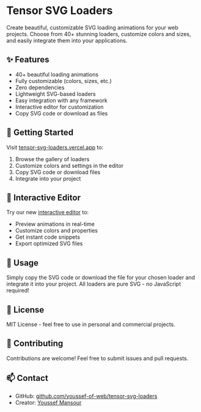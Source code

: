 # Tensor SVG Loaders

Create beautiful, customizable SVG loading animations for your web projects. Choose from 40+ stunning loaders, customize colors and sizes, and easily integrate them into your applications.

## ✨ Features

- 40+ beautiful loading animations
- Fully customizable (colors, sizes, etc.)
- Zero dependencies
- Lightweight SVG-based loaders
- Easy integration with any framework
- Interactive editor for customization
- Copy SVG code or download as files

## 🚀 Getting Started

Visit [tensor-svg-loaders.vercel.app](https://tensor-svg-loaders.vercel.app) to:

1. Browse the gallery of loaders
2. Customize colors and settings in the editor
3. Copy SVG code or download files
4. Integrate into your project

## 🎨 Interactive Editor

Try our new [interactive editor](https://tensor-svg-loaders.vercel.app/editor) to:
- Preview animations in real-time
- Customize colors and properties
- Get instant code snippets
- Export optimized SVG files

## 🔧 Usage

Simply copy the SVG code or download the file for your chosen loader and integrate it into your project. All loaders are pure SVG - no JavaScript required!

## 📝 License

MIT License - feel free to use in personal and commercial projects.

## 🤝 Contributing

Contributions are welcome! Feel free to submit issues and pull requests.

## 📫 Contact

- GitHub: [github.com/youssef-of-web/tensor-svg-loaders](https://github.com/youssef-of-web/tensor-svg-loaders)
- Creator: [Youssef Mansour](https://github.com/youssef-of-web)
